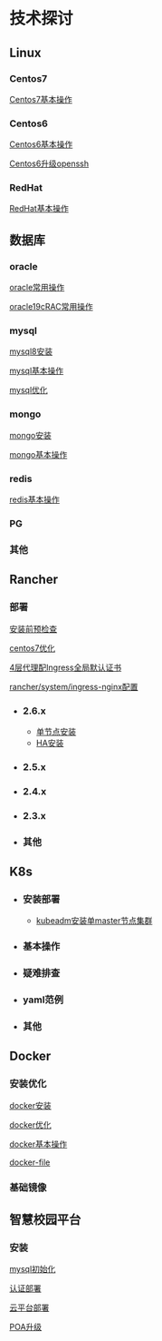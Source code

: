 #  技术探讨 
##  Linux 

   ### Centos7
  [Centos7基本操作](centos/centos7基本操作.md)

   ### Centos6
  [Centos6基本操作](centos/centos6基本操作.md)

[Centos6升级openssh](centos/centos6升级openssh.md)

   ###  RedHat

  [RedHat基本操作](redhat/redhat-basic.md)

## 数据库 
  ### oracle
  [oracle常用操作](db/oracle常用操作.md)

  [oracle19cRAC常用操作](db/oracle19cRAC常用操作.md)

  ### mysql

  [mysql8安装](db/mysql8安装.md)

  [mysql基本操作](db/mysql基本操作.md)

  [mysql优化](db/mysql优化.md)

  ### mongo

  [mongo安装](db/mongo安装.md)

  [mongo基本操作](db/mongo基本操作.md)

  ### redis

  [redis基本操作](db/redis基本操作.md)

  ### PG
  ### 其他

## Rancher ## 
  ### 部署

  [安装前预检查](rancher/安装前预检查.md)

  [centos7优化](rancher/centos7优化.md)

  [4层代理配Ingress全局默认证书](rancher/4layer-ingress.md)

  [rancher/system/ingress-nginx配置](rancher/ingress-nginx.md)

- ### 2.6.x

  - [单节点安装](rancher/2.6单节点安装.md)
  - [HA安装](rancher/2.6HA安装.md)

- ### 2.5.x

- ### 2.4.x

- ### 2.3.x

- ### 其他

## K8s ## 
- ### 安装部署
  - [kubeadm安装单master节点集群](k8s/kubeadm部署k8s-单master节点.md)
- ### 基本操作
- ### 疑难排查
- ### yaml范例
- ### 其他

## Docker ## 
 ### 安装优化

  [docker安装](docker/docker安装.md)

  [docker优化](docker/docker优化.md)

  [docker基本操作](docker/docker基本操作.md)

  [docker-file](docker/docker-file.md)


 ### 基础镜像

 

## 智慧校园平台 ## 

### 安装

  [mysql初始化](zhxy/mysql初始化.md)

  [认证部署](zhxy/认证部署.md)

  [云平台部署](zhxy/云平台部署.md)

 [POA升级](zhxy/POA升级.md)
